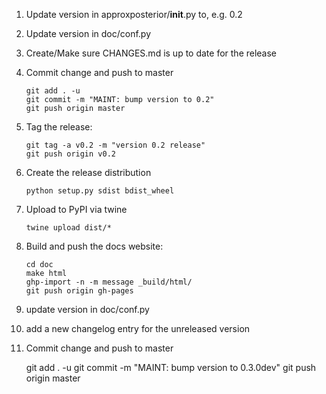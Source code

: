 1. Update version in approxposterior/__init__.py to, e.g. 0.2

2. Update version in doc/conf.py

3. Create/Make sure CHANGES.md is up to date for the release

4. Commit change and push to master

       git add . -u
       git commit -m "MAINT: bump version to 0.2"
       git push origin master

5. Tag the release:

       git tag -a v0.2 -m "version 0.2 release"
       git push origin v0.2

6. Create the release distribution

       python setup.py sdist bdist_wheel

7. Upload to PyPI via twine

       twine upload dist/*

8. Build and push the docs website:

       cd doc
       make html
       ghp-import -n -m message _build/html/
       git push origin gh-pages

9. update version in doc/conf.py

10. add a new changelog entry for the unreleased version

11. Commit change and push to master

       git add . -u
       git commit -m "MAINT: bump version to 0.3.0dev"
       git push origin master
